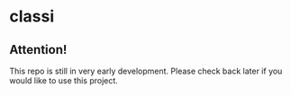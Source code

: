 # classi

## Attention!
This repo is still in very early development. Please check back later if you would like to use this project.
